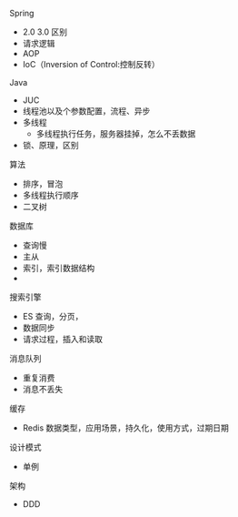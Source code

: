 Spring 
- 2.0 3.0 区别
- 请求逻辑
- AOP
- IoC（Inversion of Control:控制反转）

Java

- JUC
- 线程池以及个参数配置，流程、异步
- 多线程
  - 多线程执行任务，服务器挂掉，怎么不丢数据
- 锁、原理，区别

算法
- 排序，冒泡
- 多线程执行顺序
- 二叉树

数据库

- 查询慢
- 主从
- 索引，索引数据结构
- 

搜索引擎
- ES 查询，分页，
- 数据同步
- 请求过程，插入和读取

消息队列
- 重复消费
- 消息不丢失

缓存
- Redis 数据类型，应用场景，持久化，使用方式，过期日期

设计模式
- 单例

架构
- DDD